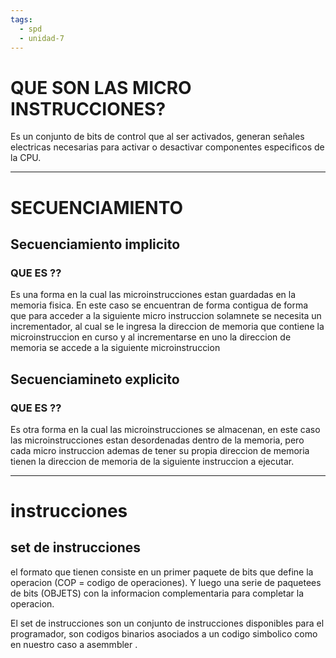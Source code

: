 ```yaml
---
tags:
  - spd
  - unidad-7
---
```

# QUE SON LAS MICRO INSTRUCCIONES?

Es un conjunto de bits de control que al ser activados, generan señales electricas necesarias para activar o desactivar componentes especificos de la CPU.

---
# SECUENCIAMIENTO

## Secuenciamiento implicito
### QUE ES ??

Es una forma en la cual las microinstrucciones estan guardadas en la memoria fisica. En este caso se encuentran de forma contigua de forma que para acceder a la siguiente micro instruccion solamnete se necesita un incrementador, al cual se le ingresa la direccion de memoria que contiene la microinstruccion en curso y al incrementarse en uno la direccion de memoria se accede a la siguiente microinstruccion

## Secuenciamineto explicito
### QUE ES ??

Es otra forma en la cual las microinstrucciones se almacenan, en este caso las microinstrucciones estan desordenadas dentro de la memoria, pero cada micro instruccion ademas de tener su propia direccion de memoria tienen la direccion de memoria de la siguiente instruccion a ejecutar.

---
# instrucciones

## set de instrucciones

el formato que tienen consiste en un primer paquete de bits que define la operacion (COP = codigo de operaciones). Y luego una serie de paquetees de bits (OBJETS) con la informacion complementaria para completar la operacion.

El set de instrucciones son un conjunto de instrucciones disponibles para el programador, son codigos binarios asociados a un codigo simbolico como en nuestro caso a asemmbler .
